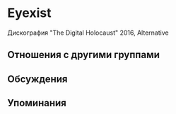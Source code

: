 # Eyexist

Дискография
"The Digital Holocaust" 2016, Alternative

## Отношения с другими группами


## Обсуждения


## Упоминания

